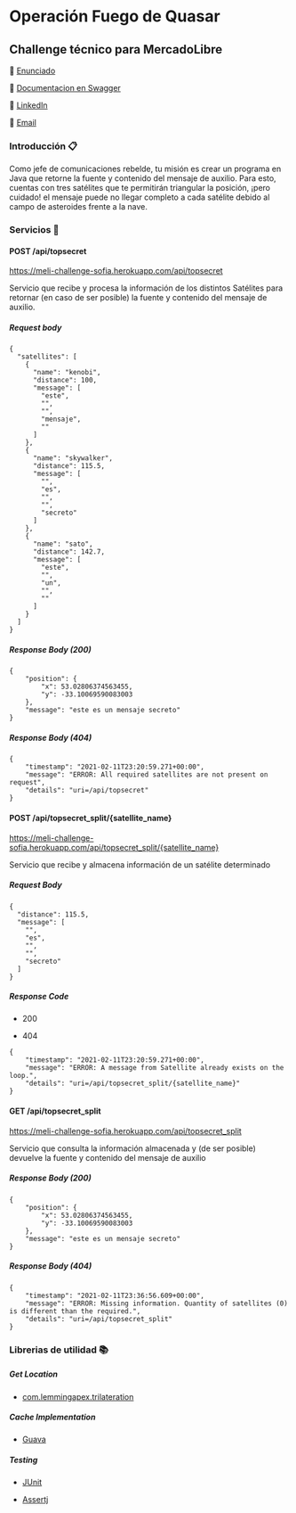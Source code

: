  
# Operación Fuego de Quasar

## Challenge técnico para MercadoLibre

🌸 [Enunciado](https://drive.google.com/file/d/1N6oZX8jjiutOrIxnnLNZzdWAfxQ0Yq1R/view?usp=sharing)

🌸 [Documentacion en Swagger](https://meli-challenge-sofia.herokuapp.com/swagger-ui.html)

🌸 [LinkedIn](https://www.linkedin.com/in/aguirresofia/)

🌸 [Email](mailto:sofiaaguirre1@hotmail.com)

### Introducción 📋

Como jefe de comunicaciones rebelde, tu misión es crear un programa en Java que retorne
la fuente y contenido del mensaje de auxilio. Para esto, cuentas con tres satélites que te
permitirán triangular la posición, ¡pero cuidado! el mensaje puede no llegar completo a cada
satélite debido al campo de asteroides frente a la nave.

### Servicios 🚀 

#### POST /api/topsecret

https://meli-challenge-sofia.herokuapp.com/api/topsecret

Servicio que recibe y procesa la información de los distintos Satélites para retornar (en caso de ser posible) 
la fuente y contenido del mensaje de auxilio.

##### Request body

```
{
  "satellites": [
    {
      "name": "kenobi",
      "distance": 100,
      "message": [
        "este",
        "",
        "",
        "mensaje",
        ""
      ]
    },
    {
      "name": "skywalker",
      "distance": 115.5,
      "message": [
        "",
        "es",
        "",
        "",
        "secreto"
      ]
    },
    {
      "name": "sato",
      "distance": 142.7,
      "message": [
        "este",
        "",
        "un",
        "",
        ""
      ]
    }
  ]
}
```

##### Response Body (200)

```
{
    "position": {
        "x": 53.02806374563455,
        "y": -33.10069590083003
    },
    "message": "este es un mensaje secreto"
}
```

##### Response Body (404)

```
{
    "timestamp": "2021-02-11T23:20:59.271+00:00",
    "message": "ERROR: All required satellites are not present on request",
    "details": "uri=/api/topsecret"
}
```
#### POST /api/topsecret_split/{satellite_name}

https://meli-challenge-sofia.herokuapp.com/api/topsecret_split/{satellite_name}

Servicio que recibe y almacena información de un satélite determinado

##### Request Body

```
{
  "distance": 115.5,
  "message": [
    "",
    "es",
    "",
    "",
    "secreto"
  ]
}
```
##### Response Code

- 200

- 404

```
{
    "timestamp": "2021-02-11T23:20:59.271+00:00",
    "message": "ERROR: A message from Satellite already exists on the loop.",
    "details": "uri=/api/topsecret_split/{satellite_name}"
}
```

#### GET /api/topsecret_split

https://meli-challenge-sofia.herokuapp.com/api/topsecret_split

Servicio que consulta la información almacenada y (de ser posible) devuelve la fuente y contenido del mensaje de auxilio

##### Response Body (200)

```
{
    "position": {
        "x": 53.02806374563455,
        "y": -33.10069590083003
    },
    "message": "este es un mensaje secreto"
}
```

##### Response Body (404)

``` 
{
    "timestamp": "2021-02-11T23:36:56.609+00:00",
    "message": "ERROR: Missing information. Quantity of satellites (0) is different than the required.",
    "details": "uri=/api/topsecret_split"
}
```

### Librerias de utilidad 📚 

##### Get Location 

- [com.lemmingapex.trilateration](https://github.com/lemmingapex/trilateration)

##### Cache Implementation

- [Guava](https://github.com/google/guava)

##### Testing

- [JUnit](https://junit.org/junit4/)

- [Assertj](https://github.com/assertj/assertj-core)
















